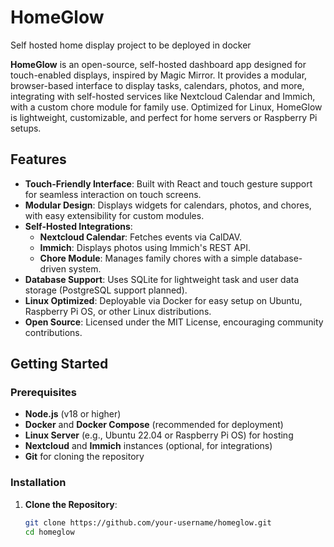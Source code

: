 # HomeGlow
Self hosted home display project to be deployed in docker

**HomeGlow** is an open-source, self-hosted dashboard app designed for touch-enabled displays, inspired by Magic Mirror. It provides a modular, browser-based interface to display tasks, calendars, photos, and more, integrating with self-hosted services like Nextcloud Calendar and Immich, with a custom chore module for family use. Optimized for Linux, HomeGlow is lightweight, customizable, and perfect for home servers or Raspberry Pi setups.

## Features
- **Touch-Friendly Interface**: Built with React and touch gesture support for seamless interaction on touch screens.
- **Modular Design**: Displays widgets for calendars, photos, and chores, with easy extensibility for custom modules.
- **Self-Hosted Integrations**:
  - **Nextcloud Calendar**: Fetches events via CalDAV.
  - **Immich**: Displays photos using Immich's REST API.
  - **Chore Module**: Manages family chores with a simple database-driven system.
- **Database Support**: Uses SQLite for lightweight task and user data storage (PostgreSQL support planned).
- **Linux Optimized**: Deployable via Docker for easy setup on Ubuntu, Raspberry Pi OS, or other Linux distributions.
- **Open Source**: Licensed under the MIT License, encouraging community contributions.

## Getting Started

### Prerequisites
- **Node.js** (v18 or higher)
- **Docker** and **Docker Compose** (recommended for deployment)
- **Linux Server** (e.g., Ubuntu 22.04 or Raspberry Pi OS) for hosting
- **Nextcloud** and **Immich** instances (optional, for integrations)
- **Git** for cloning the repository

### Installation

1. **Clone the Repository**:
   ```bash
   git clone https://github.com/your-username/homeglow.git
   cd homeglow
